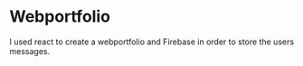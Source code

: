 # Webportfolio

I used react to create a webportfolio and Firebase in order to store the users messages.